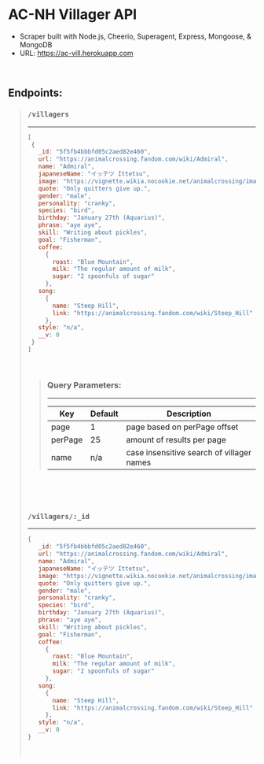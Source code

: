 # AC-NH Villager API
- Scraper built with Node.js, Cheerio, Superagent, Express, Mongoose, & MongoDB
- URL: https://ac-vill.herokuapp.com

&nbsp;

## Endpoints:

> ### `/villagers` 
> ---
>
>
>```js 
>[
>  {
>    _id: "5f5fb4bbbfd05c2aed82e460",
>    url: "https://animalcrossing.fandom.com/wiki/Admiral",
>    name: "Admiral",
>    japaneseName: "イッテツ Ittetsu",
>    image: "https://vignette.wikia.nocookie.net/animalcrossing/images/e/ed/Admiral_NH.png/revision/latest?cb=20200802081138",
>    quote: "Only quitters give up.",
>    gender: "male",
>    personality: "cranky",
>    species: "bird",
>    birthday: "January 27th (Aquarius)",
>    phrase: "aye aye",
>    skill: "Writing about pickles",
>    goal: "Fisherman",
>    coffee: 
>      {
>        roast: "Blue Mountain",
>        milk: "The regular amount of milk",
>        sugar: "2 spoonfuls of sugar"
>      },
>    song: 
>      {
>        name: "Steep Hill",
>        link: "https://animalcrossing.fandom.com/wiki/Steep_Hill"
>      },
>    style: "n/a",
>    __v: 0
>  }
>]
>```
>&nbsp;
>
>> ### Query Parameters:
>> ---
>> Key | Default | Description
>> --- | --- | ---
>> page | 1 | page based on perPage offset
>> perPage | 25 | amount of results per page
>> name | n/a | case insensitive search of villager names
> &nbsp;
>
>
>&nbsp;
>
>### `/villagers/:_id` 
> ---
>```js
>{
>    _id: "5f5fb4bbbfd05c2aed82e460",
>    url: "https://animalcrossing.fandom.com/wiki/Admiral",
>    name: "Admiral",
>    japaneseName: "イッテツ Ittetsu",
>    image: "https://vignette.wikia.nocookie.net/animalcrossing/images/e/ed/Admiral_NH.png/revision/latest?cb=20200802081138",
>    quote: "Only quitters give up.",
>    gender: "male",
>    personality: "cranky",
>    species: "bird",
>    birthday: "January 27th (Aquarius)",
>    phrase: "aye aye",
>    skill: "Writing about pickles",
>    goal: "Fisherman",
>    coffee: 
>      {
>        roast: "Blue Mountain",
>        milk: "The regular amount of milk",
>        sugar: "2 spoonfuls of sugar"
>      },
>    song: 
>      {
>        name: "Steep Hill",
>        link: "https://animalcrossing.fandom.com/wiki/Steep_Hill"
>      },
>    style: "n/a",
>    __v: 0
>}
>```
> &nbsp;

